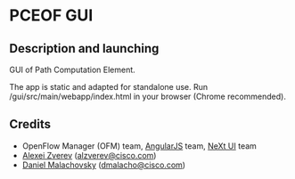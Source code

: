# PCEOF GUI
## Description and launching
GUI of Path Computation Element.

The app is static and adapted for standalone use. Run /gui/src/main/webapp/index.html in your browser (Chrome recommended).
## Credits
* OpenFlow Manager (OFM) team, [AngularJS](https://github.com/angular/angular.js) team, [NeXt UI](https://github.com/CiscoDevNet/next-ui) team
* [Alexei Zverev](https://github.com/zverevalexei) (alzverev@cisco.com)
* [Daniel Malachovsky](https://github.com/malachovsky) (dmalacho@cisco.com)
